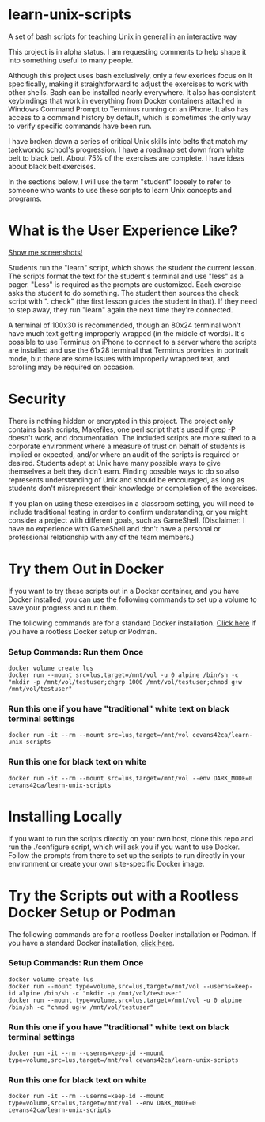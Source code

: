 # learn-unix-scripts
A set of bash scripts for teaching Unix in general in an interactive way

This project is in alpha status.  I am requesting comments to help shape it into something useful to many people.

Although this project uses bash exclusively, only a few exerices focus on it specifically, making it straightforward to adjust the exercises to work with other shells.  Bash can be installed nearly everywhere.  It also has consistent keybindings that work in everything from Docker containers attached in Windows Command Prompt to Terminus running on an iPhone.  It also has access to a command history by default, which is sometimes the only way to verify specific commands have been run.

I have broken down a series of critical Unix skills into belts that match my taekwondo school's progression.  I have a roadmap set down from white belt to black belt.  About 75% of the exercises are complete.  I have ideas about black belt exercises.

In the sections below, I will use the term "student" loosely to refer to someone who wants to use these scripts to learn Unix concepts and programs.

# What is the User Experience Like?

[Show me screenshots!](main/screenshots/README.md)

Students run the "learn" script, which shows the student the current lesson.  The scripts format the text for the student's terminal and use "less" as a pager.  "Less" is required as the prompts are customized.  Each exercise asks the student to do something.  The student then sources the check script with ". check" (the first lesson guides the student in that).  If they need to step away, they run "learn" again the next time they're connected.

A terminal of 100x30 is recommended, though an 80x24 terminal won't have much text getting improperly wrapped (in the middle of words).  It's possible to use Terminus on iPhone to connect to a server where the scripts are installed and use the 61x28 terminal that Terminus provides in portrait mode, but there are some issues with improperly wrapped text, and scrolling may be required on occasion.

# Security

There is nothing hidden or encrypted in this project.  The project only contains bash scripts, Makefiles, one perl script that's used if grep -P doesn't work, and documentation.  The included scripts are more suited to a corporate environment where a measure of trust on behalf of students is implied or expected, and/or where an audit of the scripts is required or desired.  Students adept at Unix have many possible ways to give themselves a belt they didn't earn.  Finding possible ways to do so also represents understanding of Unix and should be encouraged, as long as students don't misrepresent their knowledge or completion of the exercises.

If you plan on using these exercises in a classroom setting, you will need to include traditional testing in order to confirm understanding, or you might consider a project with different goals, such as GameShell.  (Disclaimer:  I have no experience with GameShell and don't have a personal or professional relationship with any of the team members.)

# Try them Out in Docker

If you want to try these scripts out in a Docker container, and you have Docker installed, you can use the following commands to set up a volume to save your progress and run them.

The following commands are for a standard Docker installation.  [Click here](#Try-the-Scripts-out-with-a-Rootless-Docker-Setup-or-Podman) if you have a rootless Docker setup or Podman.

### Setup Commands:  Run them Once
	docker volume create lus
	docker run --mount src=lus,target=/mnt/vol -u 0 alpine /bin/sh -c "mkdir -p /mnt/vol/testuser;chgrp 1000 /mnt/vol/testuser;chmod g+w /mnt/vol/testuser"

### Run this one if you have "traditional" white text on black terminal settings
	docker run -it --rm --mount src=lus,target=/mnt/vol cevans42ca/learn-unix-scripts

### Run this one for black text on white
	docker run -it --rm --mount src=lus,target=/mnt/vol --env DARK_MODE=0 cevans42ca/learn-unix-scripts

# Installing Locally

If you want to run the scripts directly on your own host, clone this repo and run the ./configure script, which will ask you if you want to use Docker.  Follow the prompts from there to set up the scripts to run directly in your environment or create your own site-specific Docker image.

# Try the Scripts out with a Rootless Docker Setup or Podman

The following commands are for a rootless Docker installation or Podman.  If you have a standard Docker installation, [click here](#Try-them-Out-in-Docker).

### Setup Commands:  Run them Once
	docker volume create lus
	docker run --mount type=volume,src=lus,target=/mnt/vol --userns=keep-id alpine /bin/sh -c "mkdir -p /mnt/vol/testuser"
	docker run --mount type=volume,src=lus,target=/mnt/vol -u 0 alpine /bin/sh -c "chmod ug+w /mnt/vol/testuser"

### Run this one if you have "traditional" white text on black terminal settings
	docker run -it --rm --userns=keep-id --mount type=volume,src=lus,target=/mnt/vol cevans42ca/learn-unix-scripts

### Run this one for black text on white
	docker run -it --rm --userns=keep-id --mount type=volume,src=lus,target=/mnt/vol --env DARK_MODE=0 cevans42ca/learn-unix-scripts
